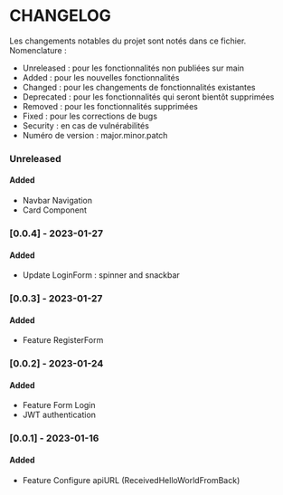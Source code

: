 # CHANGELOG

Les changements notables du projet sont notés dans ce fichier.  
Nomenclature :

- Unreleased : pour les fonctionnalités non publiées sur main
- Added : pour les nouvelles fonctionnalités
- Changed : pour les changements de fonctionnalités existantes
- Deprecated : pour les fonctionnalités qui seront bientôt supprimées
- Removed : pour les fonctionnalités supprimées
- Fixed : pour les corrections de bugs
- Security : en cas de vulnérabilités
- Numéro de version : major.minor.patch

### Unreleased

#### Added

- Navbar Navigation
- Card Component

### [0.0.4] - 2023-01-27

#### Added

- Update LoginForm : spinner and snackbar

### [0.0.3] - 2023-01-27

#### Added

- Feature RegisterForm

### [0.0.2] - 2023-01-24

#### Added

- Feature Form Login
- JWT authentication

### [0.0.1] - 2023-01-16

#### Added

- Feature Configure apiURL (ReceivedHelloWorldFromBack)
